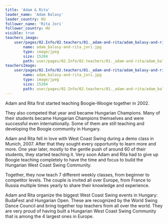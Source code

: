 ```yaml
---
title: 'Adam & Rita'
leader_name: 'Adam Balasy'
leader_country: HU
follower_name: 'Rita Jori'
follower_country: HU
visible: true
teachers_image:
    user/pages/02.Info/02.teachers/01._adam-and-rita/adam_balasy-and-rita_jori.jpg:
        name: adam_balasy-and-rita_jori.jpg
        type: image/jpeg
        size: 15204
        path: user/pages/02.Info/02.teachers/01._adam-and-rita/adam_balasy-and-rita_jori.jpg
teachersImage:
    user/pages/02.Info/02.teachers/01._adam-and-rita/adam_balasy-and-rita_jori.jpg:
        name: adam_balasy-and-rita_jori.jpg
        type: image/jpeg
        size: 15204
        path: user/pages/02.Info/02.teachers/01._adam-and-rita/adam_balasy-and-rita_jori.jpg
---
```


Adam and Rita first started teaching Boogie-Woogie together in 2002.

They also competed that year and became Hungarian Champions. Many of their students became Hungarian Champions themselves and were successful even internationally. Some of them are still teaching and developing the Boogie community in Hungary.

Adam and Rita fell in love with West Coast Swing during a demo class in Munich, 2007. After that they sought every opportunity to learn more and more. One year later, mostly to the gentle push of around 60 of their students, they started teaching it. Very soon Adam and Rita had to give up Boogie teaching completely to have the time and focus to build the Hungarian West Coast Swing Community.

Together, they now teach 7 different weekly classes, from beginner to competitor levels. The couple is invited all over Europe, from France to Russia multiple times yearly to share their knowledge and experience.

Adam and Rita organize the biggest West Coast Swing events in Hungary: BudaFest and Hungarian Open. These are recognized by the World Swing Dance Council and bring together top teachers from all over the world. They are very proud of having built a Hungarian West Coast Swing Community that is among the 4 largest ones in Europe.

